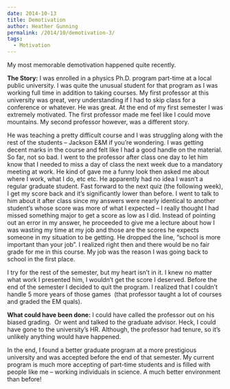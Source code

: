 ```yaml
---
date: 2014-10-13
title: Demotivation
author: Heather Gunning
permalink: /2014/10/demotivation-3/
tags:
  - Motivation
---
```

My most memorable demotivation happened quite recently.

**The Story:** I was enrolled in a physics Ph.D. program part-time at a local public university. I was quite the unusual student for that program as I was working full time in addition to taking courses. My first professor at this university was great, very understanding if I had to skip class for a conference or whatever. He was great. At the end of my first semester I was extremely motivated. The first professor made me feel like I could move mountains. My second professor however, was a different story.

He was teaching a pretty difficult course and I was struggling along with the rest of the students &#8211; Jackson E&M if you&#8217;re wondering. I was getting decent marks in the course and felt like I had a good handle on the material. So far, not so bad. I went to the professor after class one day to let him know that I needed to miss a day of class the next week due to a mandatory meeting at work. He kind of gave me a funny look then asked me about where I work, what I do, etc etc. He apparently had no idea I wasn&#8217;t a regular graduate student. Fast forward to the next quiz (the following week), I get my score back and it&#8217;s significantly lower than before. I went to talk to him about it after class since my answers were nearly identical to another student&#8217;s whose score was more of what I expected &#8211; I really thought I had missed something major to get a score as low as I did. Instead of pointing out an error in my answer, he proceeded to give me a lecture about how I was wasting my time at my job and those are the scores he expects someone in my situation to be getting. He dropped the line, &#8220;school is more important than your job&#8221;. I realized right then and there would be no fair grade for me in this course. My job was the reason I was going back to school in the first place.

I try for the rest of the semester, but my heart isn&#8217;t in it. I knew no matter what work I presented him, I wouldn&#8217;t get the score I deserved. Before the end of the semester I decided to quit the program. I realized that I couldn&#8217;t handle 5 more years of those games  (that professor taught a lot of courses and graded the EM quals).

**What could have been done:** I could have called the professor out on his biased grading.  Or went and talked to the graduate advisor. Heck, I could have gone to the university&#8217;s HR. Although, the professor had tenure, so it&#8217;s unlikely anything would have happened.

In the end, I found a better graduate program at a more prestigious university and was accepted before the end of that semester. My current program is much more accepting of part-time students and is filled with people like me &#8211; working individuals in science. A much better environment than before!

&nbsp;
